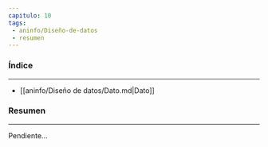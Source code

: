 ```yaml
---
capitulo: 10
tags: 
 - aninfo/Diseño-de-datos
 - resumen
---
```

### Índice 
---
* [[aninfo/Diseño de datos/Dato.md|Dato]]

### Resumen
---
Pendiente...